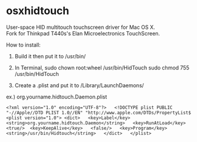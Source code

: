 osxhidtouch
===========

User-space HID multitouch touchscreen driver for Mac OS X.   
Fork for Thinkpad T440s's Elan Microelectronics TouchScreen.

How to install:

1. Build it then put it to /usr/bin/

2. In Terminal,
sudo chown root:wheel /usr/bin/HidTouch
sudo chmod 755 /usr/bin/HidTouch

3. Create a .plist and put it to /Library/LaunchDaemons/

ex.) org.yourname.hidtouch.Daemon.plist  

`<?xml version="1.0" encoding="UTF-8"?>  
    <!DOCTYPE plist PUBLIC "-//Apple//DTD PLIST 1.0//EN" "http://www.apple.com/DTDs/PropertyList$ <plist version="1.0">
    <dict>  
            <key>Label</key>  
            <string>org.yourname.hidtouch.Daemon</string>  
            <key>RunAtLoad</key>  
            <true/> 
            <key>KeepAlive</key>  
            <false/>  
            <key>Program</key>  
            <string>/usr/bin/Hidtouch</string>  
    </dict>  
    </plist>`  
    
